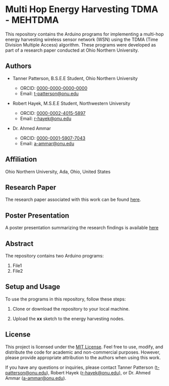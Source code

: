 # Multi Hop Energy Harvesting TDMA - MEHTDMA

This repository contains the Arduino programs for implementing a multi-hop energy harvesting wireless sensor network (WSN) using the TDMA (Time Division Multiple Access) algorithm. These programs were developed as part of a research paper conducted at Ohio Northern University. 

## Authors

- Tanner Patterson, B.S.E.E Student, Ohio Northern University
  - ORCID: [0000-0000-0000-0000](https://orcid.org/0000-0000-0000-0000)
  - Email: t-patterson@onu.edu

- Robert Hayek, M.S.E.E Student, Northwestern University
  - ORCID: [0000-0002-4015-5897](https://orcid.org/0000-0002-4015-5897)
  - Email: r-hayek@onu.edu

- Dr. Ahmed Ammar
  - ORCID: [0000-0001-5907-7043](https://orcid.org/0000-0001-5907-7043)
  - Email: a-ammar@onu.edu

## Affiliation

Ohio Northern University, Ada, Ohio, United States

## Research Paper

The research paper associated with this work can be found [here](link-to-paper).

## Poster Presentation

A poster presentation summarizing the research findings is available [here](link-to-research-colloquium-poster)

## Abstract

The repository contains two Arduino programs:

1. File1
2. File2

## Setup and Usage

To use the programs in this repository, follow these steps:

1. Clone or download the repository to your local machine.

2. Upload the **xx** sketch to the energy harvesting nodes.


## License

This project is licensed under the [MIT License](LICENSE). Feel free to use, modify, and distribute the code for academic and non-commercial purposes. However, please provide appropriate attribution to the authors when using this work.

If you have any questions or inquiries, please contact Tanner Patterson (t-patterson@onu.edu), Robert Hayek (r-hayek@onu.edu), or Dr. Ahmed Ammar (a-ammar@onu.edu).
